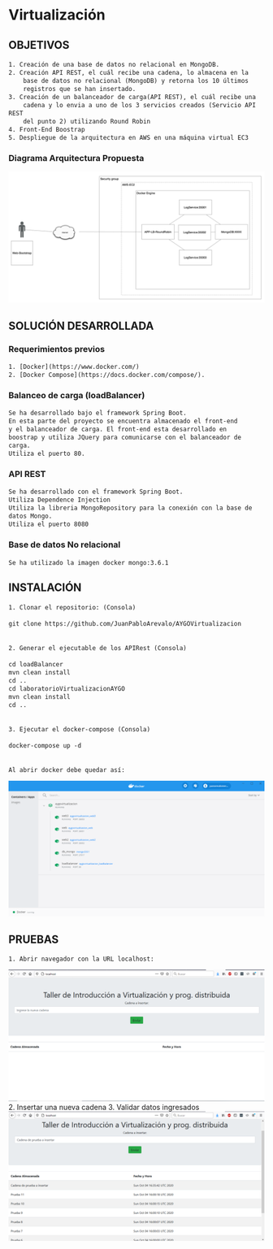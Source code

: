 # Virtualización

## OBJETIVOS
	1. Creación de una base de datos no relacional en MongoDB.
	2. Creación API REST, el cuál recibe una cadena, lo almacena en la 
		base de datos no relacional (MongoDB) y retorna los 10 últimos 
		registros que se han insertado.
	3. Creación de un balanceador de carga(API REST), el cuál recibe una 
		cadena y lo envia a uno de los 3 servicios creados (Servicio API REST 
		del punto 2) utilizando Round Robin
	4. Front-End Boostrap
	5. Despliegue de la arquitectura en AWS en una máquina virtual EC3
	
### Diagrama Arquitectura Propuesta

![Alt text](ImagenesReadme/ArquitecturaPropuesta.png)
	
## SOLUCIÓN DESARROLLADA

### Requerimientos previos
	1. [Docker](https://www.docker.com/)
	2. [Docker Compose](https://docs.docker.com/compose/).
	
### Balanceo de carga (loadBalancer)
	Se ha desarrollado bajo el framework Spring Boot. 
	En esta parte del proyecto se encuentra almacenado el front-end 
	y el balanceador de carga. El front-end esta desarrollado en 
	boostrap y utiliza JQuery para comunicarse con el balanceador de carga.
	Utiliza el puerto 80.
	
### API REST
	Se ha desarrollado con el framework Spring Boot.
	Utiliza Dependence Injection
	Utiliza la libreria MongoRepository para la conexión con la base de datos Mongo.
	Utiliza el puerto 8080

### Base de datos No relacional	
	Se ha utilizado la imagen docker mongo:3.6.1

## INSTALACIÓN
	
	1. Clonar el repositorio: (Consola)
	
	git clone https://github.com/JuanPabloArevalo/AYGOVirtualizacion

	
	2. Generar el ejecutable de los APIRest (Consola)

	cd loadBalancer
	mvn clean install
	cd ..
	cd laboratorioVirtualizacionAYGO
	mvn clean install
	cd ..

	
	3. Ejecutar el docker-compose (Consola)
	
	docker-compose up -d 

	
	Al abrir docker debe quedar así:
![Alt text](ImagenesReadme/DockerActivo.PNG)
	

## PRUEBAS
	1. Abrir navegador con la URL localhost:
![Alt text](ImagenesReadme/PruebaLocal.PNG)
	2. Insertar una nueva cadena
	3. Validar datos ingresados
![Alt text](ImagenesReadme/PruebaLocalResultado.PNG)
	

